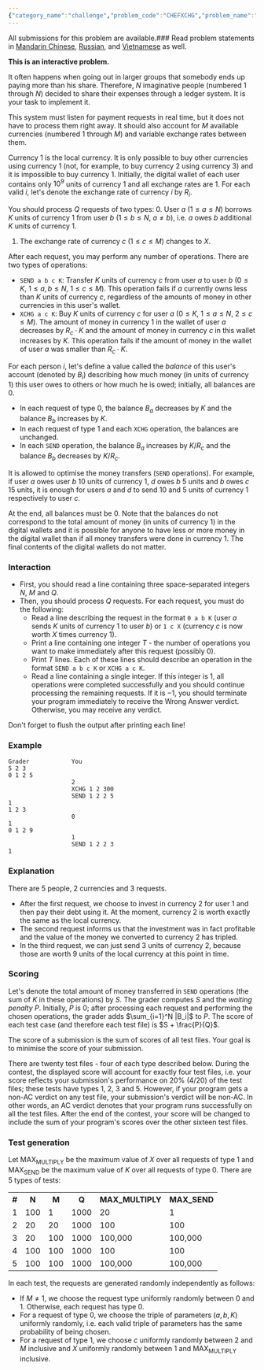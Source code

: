 ```yaml
---
{"category_name":"challenge","problem_code":"CHEFXCHG","problem_name":"(Challenge) Chef Exchange","languages_supported":{"0":"C","1":"CPP14","2":"JAVA","3":"PYTH","4":"PYTH 3.6","5":"PYPY","6":"CS2","7":"PAS fpc","8":"PAS gpc","9":"RUBY","10":"PHP","11":"GO","12":"NODEJS","13":"HASK","14":"rust","15":"SCALA","16":"swift","17":"D","18":"PERL","19":"FORT","20":"WSPC","21":"ADA","22":"CAML","23":"ICK","24":"BF","25":"ASM","26":"CLPS","27":"PRLG","28":"ICON","29":"SCM qobi","30":"PIKE","31":"ST","32":"NICE","33":"LUA","34":"BASH","35":"NEM","36":"LISP sbcl","37":"LISP clisp","38":"SCM guile","39":"JS","40":"ERL","41":"TCL","42":"kotlin","43":"PERL6","44":"TEXT","45":"SCM chicken","46":"PYP3","47":"CLOJ","48":"R","49":"COB","50":"FS"},"max_timelimit":1,"source_sizelimit":50000,"problem_author":"bciobanu","problem_tester":null,"date_added":"18-04-2019","tags":{"0":"bciobanu"},"time":{"view_start_date":1557739980,"submit_start_date":1557739980,"visible_start_date":1557739980,"end_date":1735669800},"is_direct_submittable":false,"layout":"problem"}
---
```

<span class="solution-visible-txt">All submissions for this problem are available.</span>### Read problem statements in [Mandarin Chinese](http://www.codechef.com/download/translated/MAY19/mandarin/CUREK.pdf), [Russian](http://www.codechef.com/download/translated/MAY19/russian/CUREK.pdf), and [Vietnamese](http://www.codechef.com/download/translated/MAY19/vietnamese/CUREK.pdf) as well.

**This is an interactive problem.**

It often happens when going out in larger groups that somebody ends up paying more than his share. Therefore, $N$ imaginative people (numbered $1$ through $N$) decided to share their expenses through a ledger system. It is your task to implement it.

This system must listen for payment requests in real time, but it does not have to process them right away. It should also account for $M$ available currencies (numbered $1$ through $M$) and variable exchange rates between them.

Currency $1$ is the local currency. It is only possible to buy other currencies using currency $1$ (not, for example, to buy currency $2$ using currency $3$) and it is impossible to buy currency $1$. Initially, the digital wallet of each user contains only $10^9$ units of currency $1$ and all exchange rates are $1$. For each valid $i$, let's denote the exchange rate of currency $i$ by $R_i$.

You should process $Q$ requests of two types:
0. User $a$ ($1 \le a \le N$) borrows $K$ units of currency $1$ from user $b$ ($1 \le b \le N$, $a \neq b$), i.e. $a$ owes $b$ additional $K$ units of currency $1$.
1. The exchange rate of currency $c$ ($1 \le c \le M$) changes to $X$.

After each request, you may perform any number of operations. There are two types of operations:
- `SEND a b c K`: Transfer $K$ units of currency $c$ from user $a$ to user $b$ ($0 \le K$, $1 \le a, b \le N$, $1 \le c \le M$). This operation fails if $a$ currently owns less than $K$ units of currency $c$, regardless of the amounts of money in other currencies in this user's wallet.
- `XCHG a c K`: Buy $K$ units of currency $c$ for user $a$ ($0 \le K$, $1 \le a \le N$, $2 \le c \le M$). The amount of money in currency $1$ in the wallet of user $a$ decreases by $R_c \cdot K$ and the amount of money in currency $c$ in this wallet increases by $K$. This operation fails if the amount of money in the wallet of user $a$ was smaller than $R_c \cdot K$.

For each person $i$, let's define a value called the *balance* of this user's account (denoted by $B_i$) describing how much money (in units of currency $1$) this user owes to others or how much he is owed; initially, all balances are $0$.
- In each request of type $0$, the balance $B_a$ decreases by $K$ and the balance $B_b$ increases by $K$.
- In each request of type $1$ and each `XCHG` operation, the balances are unchanged.
- In each `SEND` operation, the balance $B_a$ increases by $K / R_c$ and the balance $B_b$ decreases by $K / R_c$.

It is allowed to optimise the money transfers (`SEND` operations). For example, if user $a$ owes user $b$ $10$ units of currency $1$, $d$ owes $b$ $5$ units and $b$ owes $c$ $15$ units, it is enough for users $a$ and $d$ to send $10$ and $5$ units of currency $1$ respectively to user $c$.

At the end, all balances must be $0$. Note that the balances do not correspond to the total amount of money (in units of currency $1$) in the digital wallets and it is possible for anyone to have less or more money in the digital wallet than if all money transfers were done in currency $1$. The final contents of the digital wallets do not matter.

### Interaction
- First, you should read a line containing three space-separated integers $N$, $M$ and $Q$.
- Then, you should process $Q$ requests. For each request, you must do the following:
    - Read a line describing the request in the format `0 a b K` (user $a$ sends $K$ units of currency $1$ to user $b$) or `1 c X` (currency $c$ is now worth $X$ times currency $1$).
    - Print a line containing one integer $T$ - the number of operations you want to make immediately after this request (possibly $0$).
    - Print $T$ lines. Each of these lines should describe an operation in the format `SEND a b c K` or `XCHG a c K`.
    - Read a line containing a single integer. If this integer is $1$, all operations were completed successfully and you should continue processing the remaining requests. If it is $-1$, you should terminate your program immediately to receive the Wrong Answer verdict. Otherwise, you may receive any verdict.

Don't forget to flush the output after printing each line!

### Example
```
Grader            You
5 2 3
0 1 2 5
                  2
                  XCHG 1 2 300
                  SEND 1 2 2 5
1
1 2 3
                  0
1
0 1 2 9
                  1
                  SEND 1 2 2 3
1
```

### Explanation
There are $5$ people, $2$ currencies and $3$ requests.
- After the first request, we choose to invest in currency $2$ for user $1$ and then pay their debt using it. At the moment, currency $2$ is worth exactly the same as the local currency.
- The second request informs us that the investment was in fact profitable and the value of the money we converted to currency $2$ has tripled.
- In the third request, we can just send $3$ units of currency $2$, because those are worth $9$ units of the local currency at this point in time.

### Scoring
Let's denote the total amount of money transferred in `SEND` operations (the sum of $K$ in these operations) by $S$. The grader computes $S$ and the *waiting penalty* $P$. Initially, $P$ is $0$; after processing each request and performing the chosen operations, the grader adds $\sum_{i=1}^N |B_i|$ to $P$. The score of each test case (and therefore each test file) is $S + \frac{P}{Q}$.

The score of a submission is the sum of scores of all test files. Your goal is to minimise the score of your submission.

There are twenty test files - four of each type described below. During the contest, the displayed score will account for exactly four test files, i.e. your score reflects your submission's performance on 20% (4/20) of the test files; these tests have types $1$, $2$, $3$ and $5$. However, if your program gets a non-AC verdict on any test file, your submission's verdict will be non-AC. In other words, an AC verdict denotes that your program runs successfully on all the test files. After the end of the contest, your score will be changed to include the sum of your program's scores over the other sixteen test files.

### Test generation
Let $\text{MAX}_{\text{MULTIPLY}}$ be the maximum value of $X$ over all requests of type $1$ and $\text{MAX}_{\text{SEND}}$ be the maximum value of $K$ over all requests of type $0$. There are $5$ types of tests:
<table>
  <tr>
    <th>#</th>
    <th>N</th>
    <th>M</th>
    <th>Q</th>
    <th>MAX_MULTIPLY</th>
    <th>MAX_SEND</th>
  </tr>
<tr>
<td>1</td>
<td>100</td>
<td>1</td>
<td>1000</td>
<td>20</td>
<td>1</td>
</tr>
<tr>
<td>2</td>
<td>20</td>
<td>20</td>
<td>1000</td>
<td>100</td>
<td>100</td>
</tr>
<tr>
<td>3</td>
<td>20</td>
<td>100</td>
<td>1000</td>
<td>100,000</td>
<td>100,000</td>
</tr>
<tr>
<td>4</td>
<td>100</td>
<td>100</td>
<td>1000</td>
<td>100</td>
<td>100</td>
</tr>
<tr>
<td>5</td>
<td>100</td>
<td>100</td>
<td>1000</td>
<td>100,000</td>
<td>100,000</td>
</tr>
</table>

In each test, the requests are generated randomly independently as follows:
- If $M \neq 1$, we choose the request type uniformly randomly between $0$ and $1$. Otherwise, each request has type $0$.
- For a request of type $0$, we choose the triple of parameters $(a, b, K)$ uniformly randomly, i.e. each valid triple of parameters has the same probability of being chosen.
- For a request of type $1$, we choose $c$ uniformly randomly between $2$ and $M$ inclusive and $X$ uniformly randomly between $1$ and $\text{MAX}_{\text{MULTIPLY}}$ inclusive.
